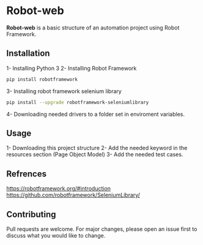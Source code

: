 # Robot-web

**Robot-web** is a basic structure of an automation project using Robot Framework.

## Installation

1- Installing Python 3 
2- Installing Robot Framework 

```bash
pip install robotframework
```

3- Installing robot framework selenium library

```bash
pip install --upgrade robotframework-seleniumlibrary
```

4- Downloading needed drivers to a folder set in enviroment variables.

## Usage

1- Downloading this project structure 
2- Add the needed keyword in the resources section (Page Object Model)
3- Add the needed test cases.

## Refrences

https://robotframework.org/#introduction
https://github.com/robotframework/SeleniumLibrary/

## Contributing

Pull requests are welcome. For major changes, please open an issue first to discuss what you would like to change.
